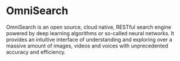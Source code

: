 # OmniSearch

OmniSearch is an open source, cloud native, RESTful search engine powered by deep learning algorithms or so-called neural networks. It provides an intuitive interface of understanding and exploring over a massive amount of images, videos and voices with unprecedented accuracy and efficiency. 
